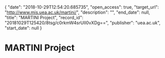 {
  "date": "2018-10-29T12:54:20.685735", 
  "open_access": true, 
  "target_url": "http://www.mis.uea.ac.uk/martini/", 
  "description": "", 
  "end_date": null, 
  "title": "MARTINI Project", 
  "record_id": "20181029T125420/8tsg/c0rkmW4srUII0vXDg==", 
  "publisher": "uea.ac.uk", 
  "start_date": null
}

# MARTINI Project

